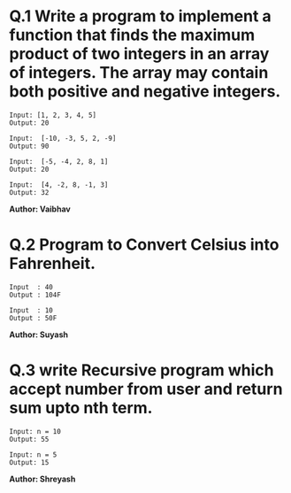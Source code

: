 # Q.1 Write a program to implement a function that finds the maximum product of two integers in an array of integers. The array may contain both positive and negative integers.
```
Input: [1, 2, 3, 4, 5]
Output: 20

Input:  [-10, -3, 5, 2, -9]
Output: 90

Input:  [-5, -4, 2, 8, 1]
Output: 20

Input:  [4, -2, 8, -1, 3]
Output: 32
```
**Author: Vaibhav**

# Q.2 Program to Convert Celsius into Fahrenheit.
```
Input  : 40
Output : 104F

Input  : 10
Output : 50F
```
**Author: Suyash**

# Q.3 write Recursive program which accept number from user and return sum upto nth term.
```
Input: n = 10
Output: 55

Input: n = 5
Output: 15
```
**Author: Shreyash**



